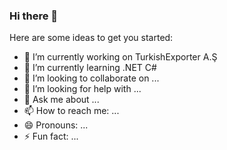 ### Hi there 👋



Here are some ideas to get you started:

- 🔭 I’m currently working on TurkishExporter A.Ş
- 🌱 I’m currently learning .NET C#
- 👯 I’m looking to collaborate on ...
- 🤔 I’m looking for help with ...
- 💬 Ask me about ...
- 📫 How to reach me: ...
- 😄 Pronouns: ...
- ⚡ Fun fact: ...
